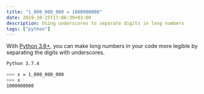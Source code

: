 ```yaml
---
title: "1_000_000_000 = 1000000000"
date: 2019-10-25T17:06:39+03:00
description: Using underscores to separate digits in long numbers
tags: ["python"]
---
```


With [Python 3.6+](https://www.python.org/dev/peps/pep-0515/), you can make long numbers in your code more legible by separating the digits with underscores.

```sh
Python 3.7.4

>>> x = 1_000_000_000
>>> x
1000000000
```

